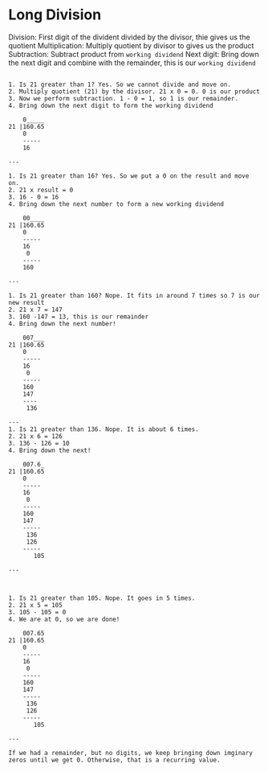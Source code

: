 # Long Division

Division: First digit of the divident divided by the divisor, thie gives us the quotient
Multiplication: Multiply quotient by divisor to gives us the product
Subtraction: Subtract product from `working dividend`
Next digit: Bring down the next digit and combine with the remainder, this is our `working dividend`

```

1. Is 21 greater than 1? Yes. So we cannot divide and move on.
2. Multiply quotient (21) by the divisor. 21 x 0 = 0. 0 is our product
3. Now we perform subtraction. 1 - 0 = 1, so 1 is our remainder.
4. Bring down the next digit to form the working dividend

    0_____   
21 |160.65
    0
    -----
    16
    
---

1. Is 21 greater than 16? Yes. So we put a 0 on the result and move on.
2. 21 x result = 0
3. 16 - 0 = 16
4. Bring down the next number to form a new working dividend

    00____   
21 |160.65
    0
    -----
    16
     0
    -----
    160
    
---

1. Is 21 greater than 160? Nope. It fits in around 7 times so 7 is our new result
2. 21 x 7 = 147
3. 160 -147 = 13, this is our remainder
4. Bring down the next number!

    007___   
21 |160.65
    0
    -----
    16
     0
    -----
    160
    147
    ----
     136
     
---
1. Is 21 greater than 136. Nope. It is about 6 times.
2. 21 x 6 = 126
3. 136 - 126 = 10
4. Bring down the next!

    007.6_   
21 |160.65
    0
    -----
    16
     0
    -----
    160
    147
    -----
     136
     126
    -----
       105
      
---



1. Is 21 greater than 105. Nope. It goes in 5 times.
2. 21 x 5 = 105
3. 105 - 105 = 0
4. We are at 0, so we are done!

    007.65   
21 |160.65
    0
    -----
    16
     0
    -----
    160
    147
    -----
     136
     126
    -----
       105
       
---

If we had a remainder, but no digits, we keep bringing down imginary zeros until we get 0. Otherwise, that is a recurring value.

```
